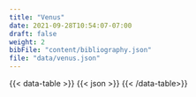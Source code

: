 ```yaml
---
title: "Venus"
date: 2021-09-28T10:54:07-07:00
draft: false
weight: 2
bibFile: "content/bibliography.json"
file: "data/venus.json"
---
```


{{< data-table >}}
{{< json >}}
{{< /data-table>}}